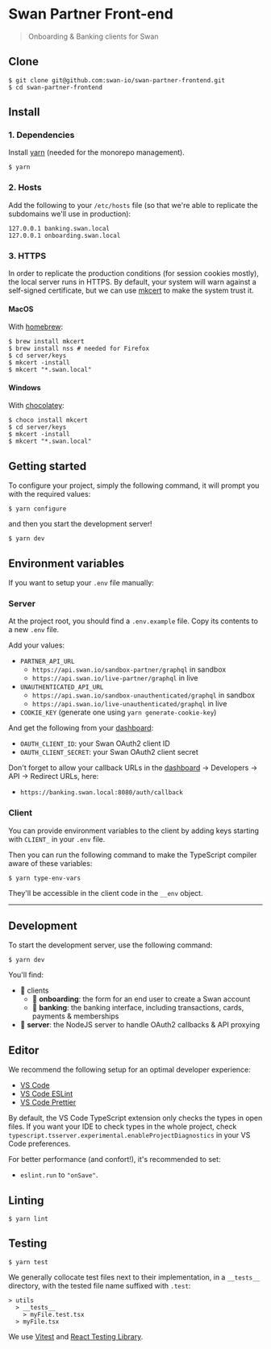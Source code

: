 # Swan Partner Front-end

> Onboarding & Banking clients for Swan

## Clone

```console
$ git clone git@github.com:swan-io/swan-partner-frontend.git
$ cd swan-partner-frontend
```

## Install

### 1. Dependencies

Install [yarn](https://yarnpkg.com/en/docs/install) (needed for the monorepo management).

```console
$ yarn
```

### 2. Hosts

Add the following to your `/etc/hosts` file (so that we're able to replicate the subdomains we'll use in production):

```
127.0.0.1 banking.swan.local
127.0.0.1 onboarding.swan.local
```

### 3. HTTPS

In order to replicate the production conditions (for session cookies mostly), the local server runs in HTTPS. By default, your system will warn against a self-signed certificate, but we can use [mkcert](https://github.com/FiloSottile/mkcert) to make the system trust it.

#### MacOS

With [homebrew](https://brew.sh):

```console
$ brew install mkcert
$ brew install nss # needed for Firefox
$ cd server/keys
$ mkcert -install
$ mkcert "*.swan.local"
```

#### Windows

With [chocolatey](https://chocolatey.org):

```console
$ choco install mkcert
$ cd server/keys
$ mkcert -install
$ mkcert "*.swan.local"
```

## Getting started

To configure your project, simply the following command, it will prompt you with the required values:

```console
$ yarn configure
```

and then you start the development server!

```console
$ yarn dev
```

## Environment variables

If you want to setup your `.env` file manually:

### Server

At the project root, you should find a `.env.example` file. Copy its contents to a new `.env` file.

Add your values:

- `PARTNER_API_URL`
  - `https://api.swan.io/sandbox-partner/graphql` in sandbox
  - `https://api.swan.io/live-partner/graphql` in live
- `UNAUTHENTICATED_API_URL`
  - `https://api.swan.io/sandbox-unauthenticated/graphql` in sandbox
  - `https://api.swan.io/live-unauthenticated/graphql` in live
- `COOKIE_KEY` (generate one using `yarn generate-cookie-key`)

And get the following from your [dashboard](https://dashboard.swan.io):

- `OAUTH_CLIENT_ID`: your Swan OAuth2 client ID
- `OAUTH_CLIENT_SECRET`: your Swan OAuth2 client secret

Don't forget to allow your callback URLs in the [dashboard](https://dashboard.swan.io) → Developers → API → Redirect URLs, here:

- `https://banking.swan.local:8080/auth/callback`

### Client

You can provide environment variables to the client by adding keys starting with `CLIENT_` in your `.env` file.

Then you can run the following command to make the TypeScript compiler aware of these variables:

```console
$ yarn type-env-vars
```

They'll be accessible in the client code in the `__env` object.

---

## Development

To start the development server, use the following command:

```console
$ yarn dev
```

You'll find:

- 📁 clients
  - 📁 **onboarding**: the form for an end user to create a Swan account
  - 📁 **banking**: the banking interface, including transactions, cards, payments & memberships
- 📁 **server**: the NodeJS server to handle OAuth2 callbacks & API proxying

## Editor

We recommend the following setup for an optimal developer experience:

- [VS Code](https://code.visualstudio.com)
- [VS Code ESLint](https://marketplace.visualstudio.com/items?itemName=dbaeumer.vscode-eslint)
- [VS Code Prettier](https://marketplace.visualstudio.com/items?itemName=esbenp.prettier-vscode)

By default, the VS Code TypeScript extension only checks the types in open files. If you want your IDE to check types in the whole project, check `typescript.tsserver.experimental.enableProjectDiagnostics` in your VS Code preferences.

For better performance (and confort!), it's recommended to set:

- `eslint.run` to `"onSave"`.

## Linting

```console
$ yarn lint
```

## Testing

```console
$ yarn test
```

We generally collocate test files next to their implementation, in a `__tests__` directory, with the tested file name suffixed with `.test`:

```
> utils
  > __tests__
    > myFile.test.tsx
  > myFile.tsx
```

We use [Vitest](https://vitest.dev/api/) and [React Testing Library](https://testing-library.com/docs/react-testing-library/intro/).
